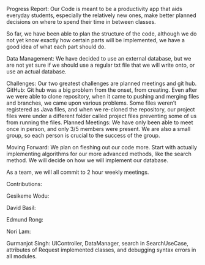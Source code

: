 Progress Report:
Our Code is meant to be a productivity app that aids everyday students, especially the relatively new ones, make better planned decisions on where to spend their time in between classes.

So far, we have been able to plan the structure of the code, although we do not yet know exactly how certain parts will be implemented, we have a good idea of what each part should do.

Data Management:
We have decided to use an external database, but we are not yet sure if we should use a regular txt file that we will write onto, or use an actual database.

Challenges:
Our two greatest challenges are planned meetings and git hub.
GitHub: Git hub was a big problem from the onset, from creating. Even after we were able to clone repository, when it came to pushing and merging files and branches, we came upon various problems. Some files weren’t registered as Java files, and when we re-cloned the repository, our project files were under a different folder called project files preventing some of us from running the files.
Planned Meetings: We have only been able to meet once in person, and only 3/5 members were present. We are also a small group, so each person is crucial to the success of the group.

Moving Forward:
We plan on fleshing out our code more. Start with actually implementing algorithms for our more advanced methods, like the search method. We will decide on how we will implement our database.

As a team, we will all commit to 2 hour weekly meetings.

Contributions:

Gesikeme Wodu: 

David Basil: 

Edmund Rong: 

Nori Lam: 

Gurmanjot Singh: UIController, DataManager, search in SearchUseCase, attributes of Request implemented classes, and debugging syntax errors in all modules.

